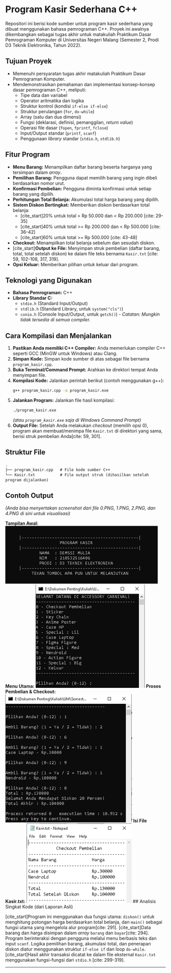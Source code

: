 # Program Kasir Sederhana C++

Repositori ini berisi kode sumber untuk program kasir sederhana yang dibuat menggunakan bahasa pemrograman C++. Proyek ini awalnya dikembangkan sebagai tugas akhir untuk matakuliah Praktikum Dasar Pemrograman Komputer di Universitas Negeri Malang (Semester 2, Prodi D3 Teknik Elektronika, Tahun 2022).

## Tujuan Proyek

* Memenuhi persyaratan tugas akhir matakuliah Praktikum Dasar Pemrograman Komputer.
* Mendemonstrasikan pemahaman dan implementasi konsep-konsep dasar pemrograman C++, meliputi:
    * Tipe data dan variabel
    * Operator aritmatika dan logika
    * Struktur kontrol (kondisi `if-else if-else`)
    * Struktur perulangan (`for`, `do-while`)
    * Array (satu dan dua dimensi)
    * Fungsi (deklarasi, definisi, pemanggilan, *return value*)
    * Operasi file dasar (`fopen`, `fprintf`, `fclose`)
    * Input/Output standar (`printf`, `scanf`)
    * Penggunaan *library* standar (`stdio.h`, `stdlib.h`)

## Fitur Program

* **Menu Barang:** Menampilkan daftar barang beserta harganya yang tersimpan dalam *array*.
* **Pemilihan Barang:** Pengguna dapat memilih barang yang ingin dibeli berdasarkan nomor urut.
* **Konfirmasi Pembelian:** Pengguna diminta konfirmasi untuk setiap barang yang dipilih.
* **Perhitungan Total Belanja:** Akumulasi total harga barang yang dipilih.
* **Sistem Diskon Bertingkat:** Memberikan diskon berdasarkan total belanja:
    * [cite_start]20% untuk total > Rp 50.000 dan < Rp 200.000 [cite: 29-35]
    * [cite_start]40% untuk total >= Rp 200.000 dan < Rp 500.000 [cite: 36-42]
    * [cite_start]60% untuk total >= Rp 500.000 [cite: 43-48]
* **Checkout:** Menampilkan total belanja sebelum dan sesudah diskon.
* [cite_start]**Output ke File:** Menyimpan struk pembelian (daftar barang, total, total setelah diskon) ke dalam file teks bernama `Kasir.txt` [cite: 59, 102-108, 317, 319].
* **Opsi Keluar:** Memberikan pilihan untuk keluar dari program.

## Teknologi yang Digunakan

* **Bahasa Pemrograman:** C++
* **Library Standar C:**
    * `stdio.h` (Standard Input/Output)
    * `stdlib.h` (Standard Library, untuk `system("cls")`)
    * `conio.h` (Console Input/Output, untuk `getch()`) - *Catatan: Mungkin tidak tersedia di semua compiler.*

## Cara Kompilasi dan Menjalankan

1.  **Pastikan Anda memiliki C++ Compiler:** Anda memerlukan compiler C++ seperti GCC (MinGW untuk Windows) atau Clang.
2.  **Simpan Kode:** Simpan kode sumber di atas sebagai file bernama `program_kasir.cpp`.
3.  **Buka Terminal/Command Prompt:** Arahkan ke direktori tempat Anda menyimpan file.
4.  **Kompilasi Kode:** Jalankan perintah berikut (contoh menggunakan g++):
    ```bash
    g++ program_kasir.cpp -o program_kasir.exe
    ```
5.  **Jalankan Program:** Jalankan file hasil kompilasi:
    ```bash
    ./program_kasir.exe
    ```
    *(atau `program_kasir.exe` saja di Windows Command Prompt)*
6.  **Output File:** Setelah Anda melakukan *checkout* (memilih opsi 0), program akan membuat/menimpa file `Kasir.txt` di direktori yang sama, berisi struk pembelian Anda[cite: 59, 301].

## Struktur File

```
.
├── program_kasir.cpp   # File kode sumber C++
└── Kasir.txt           # File output struk (dihasilkan setelah program dijalankan)
```

## Contoh Output

*(Anda bisa menyertakan screenshot dari file 0.PNG, 1.PNG, 2.PNG, dan 4.PNG di sini untuk visualisasi)*

**Tampilan Awal:**
![Tampilan Awal](0.PNG) **Menu Utama:**
![Menu Utama](1.PNG) **Proses Pembelian & Checkout:**
![Proses Pembelian](2.PNG) **Isi File Kasir.txt:**
![Isi Kasir.txt](4.PNG) ## Analisis Singkat Kode (dari Laporan Asli)

[cite_start]Program ini menggunakan dua fungsi utama: `diskon()` untuk menghitung potongan harga berdasarkan total belanja, dan `main()` sebagai fungsi utama yang mengelola alur program[cite: 291]. [cite_start]Data barang dan harga disimpan dalam *array* `barang` dan `bayar`[cite: 294]. Program berinteraksi dengan pengguna melalui menu berbasis teks dan input `scanf`. Logika pemilihan barang, akumulasi total, dan penerapan diskon diatur menggunakan struktur `if-else if` dan loop `do-while`. [cite_start]Hasil akhir transaksi dicatat ke dalam file eksternal `Kasir.txt` menggunakan fungsi-fungsi dari `stdio.h` [cite: 299-319].

---
